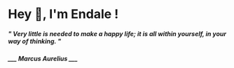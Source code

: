 <h1 title="head"> Hey 👋, I'm Endale !</h1>

**<h5><i>" Very little is needed to make a happy life; it is all within yourself, in your way of thinking. "</i></h5>**

*<b>___ Marcus Aurelius ___</b>*
